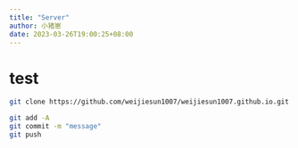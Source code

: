 ```yaml
---
title: "Server"
author: 小猪崽
date: 2023-03-26T19:00:25+08:00
---
```


# test

```bash
git clone https://github.com/weijiesun1007/weijiesun1007.github.io.git

git add -A
git commit -m "message"
git push
```

